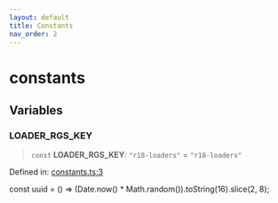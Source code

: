 ```yaml
---
layout: default
title: Constants
nav_order: 2
---
```


# constants

## Variables

### LOADER_RGS_KEY

> `const` **LOADER_RGS_KEY**: `"r18-loaders"` = `"r18-loaders"`

Defined in: [constants.ts:3](https://github.com/react18-tools/turborepo-template/blob/07213c92d57ced4d6fd3e265a89b945db6df059d/lib/src/constants.ts#L3)

const uuid = () =\> (Date.now() \* Math.random()).toString(16).slice(2, 8);
